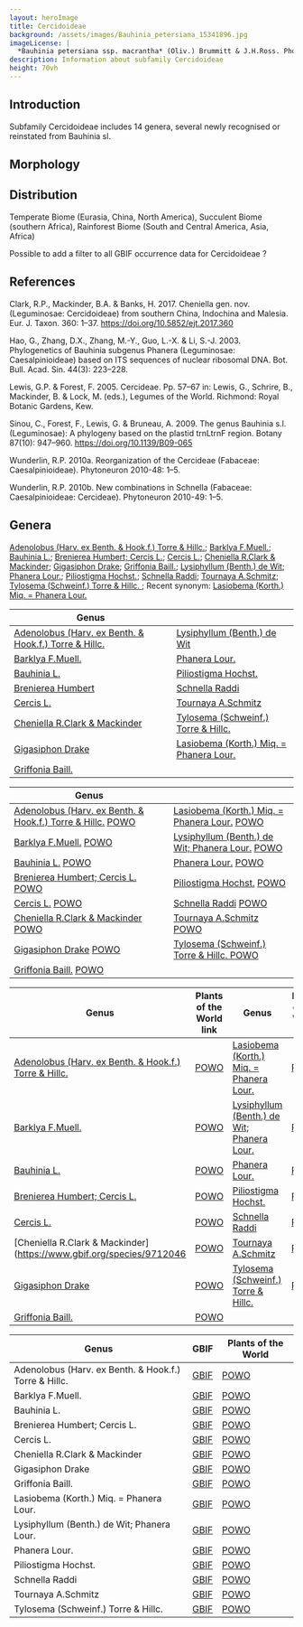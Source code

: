 ```yaml
---
layout: heroImage
title: Cercidoideae
background: /assets/images/Bauhinia_petersiana_15341896.jpg
imageLicense: |
  *Bauhinia petersiana ssp. macrantha* (Oliv.) Brummitt & J.H.Ross. Photo by Ryan van Huyssteen via [iNaturalist](https://www.gbif.org/occurrence/1838329045)
description: Information about subfamily Cercidoideae 
height: 70vh
---
```


## Introduction
Subfamily Cercidoideae includes 14 genera, several newly recognised or reinstated from Bauhinia sl. 

## Morphology

## Distribution
Temperate Biome (Eurasia, China, North America), Succulent Biome (southern Africa), Rainforest Biome (South and Central America, Asia, Africa)

Possible to add a filter to all GBIF occurrence data for Cercidoideae ?

## References
Clark, R.P., Mackinder, B.A. & Banks, H. 2017. Cheniella gen. nov. (Leguminosae: Cercidoideae) from southern China, Indochina and Malesia. Eur. J. Taxon. 360: 1–37. https://doi.org/10.5852/ejt.2017.360

Hao, G., Zhang, D.X., Zhang, M.-Y., Guo, L.-X. & Li, S.-J. 2003. Phylogenetics of Bauhinia subgenus Phanera (Leguminosae: Caesalpinioideae) based on ITS sequences of nuclear ribosomal DNA. Bot. Bull. Acad. Sin. 44(3): 223–228.

Lewis, G.P. & Forest, F. 2005. Cercideae. Pp. 57–67 in: Lewis, G., Schrire, B., Mackinder, B. & Lock, M. (eds.), Legumes of the World. Richmond: Royal Botanic Gardens, Kew.

Sinou, C., Forest, F., Lewis, G. & Bruneau, A. 2009. The genus Bauhinia s.l. (Leguminosae): A phylogeny based on the plastid trnLtrnF region. Botany 87(10): 947–960. https://doi.org/10.1139/B09-065

Wunderlin, R.P. 2010a. Reorganization of the Cercideae (Fabaceae: Caesalpinioideae). Phytoneuron 2010-48: 1–5.

Wunderlin, R.P. 2010b. New combinations in Schnella (Fabaceae: Caesalpinioideae: Cercideae). Phytoneuron 2010-49: 1–5.

## Genera

[Adenolobus (Harv. ex Benth. & Hook.f.) Torre & Hillc.](https://www.gbif.org/species/2956199); [Barklya F.Muell.](https://www.gbif.org/species/2955817); [Bauhinia L.](https://www.gbif.org/species/2952935); [Brenierea Humbert; Cercis L.](https://www.gbif.org/species/2977380); [Cercis L.](https://www.gbif.org/species/2955919); [Cheniella R.Clark & Mackinder](https://www.gbif.org/species/9712046); [Gigasiphon Drake](https://www.gbif.org/species/8059232); [Griffonia Baill.](https://www.gbif.org/species/2945470); [Lysiphyllum (Benth.) de Wit](https://www.gbif.org/species/9105569); [Phanera Lour.](https://www.gbif.org/species/7278390); [Piliostigma Hochst.](https://www.gbif.org/species/2947989); [Schnella Raddi](https://www.gbif.org/species/7278569); [Tournaya A.Schmitz](https://www.gbif.org/species/7301486); [Tylosema (Schweinf.) Torre & Hillc. ](https://www.gbif.org/species/9010267); Recent synonym: [Lasiobema (Korth.) Miq. = Phanera Lour.](https://www.gbif.org/species/7301321)
 
 
 |Genus                  |                         |
| --------------------- |------------------------------|
|[Adenolobus (Harv. ex Benth. & Hook.f.) Torre & Hillc.](https://www.gbif.org/species/2956199)|[Lysiphyllum (Benth.) de Wit](https://www.gbif.org/species/9105569)|
|[Barklya F.Muell.](https://www.gbif.org/species/2955817)             |[Phanera Lour.](https://www.gbif.org/species/7278390)                   |
|[Bauhinia L.](https://www.gbif.org/species/2952935)             |[Piliostigma Hochst.](https://www.gbif.org/species/2947989)                   |
|[Brenierea Humbert](https://www.gbif.org/species/2977380)          |[Schnella Raddi](https://www.gbif.org/species/7278569)                   | 
|[Cercis L.](https://www.gbif.org/species/2955919)           |[Tournaya A.Schmitz](https://www.gbif.org/species/7301486)                   |
|[Cheniella R.Clark & Mackinder](https://www.gbif.org/species/9712046)           |[Tylosema (Schweinf.) Torre & Hillc. ](https://www.gbif.org/species/9010267)    |
|[Gigasiphon Drake](https://www.gbif.org/species/8059232)            | [Lasiobema (Korth.) Miq. = Phanera Lour.](https://www.gbif.org/species/7301321)            |
|[Griffonia Baill.](https://www.gbif.org/species/2945470)            |                    


 |Genus                  |                         |
| --------------------- |------------------------------|
|	[Adenolobus (Harv. ex Benth. & Hook.f.) Torre & Hillc.](https://www.gbif.org/species/2956199) [POWO](http://www.plantsoftheworldonline.org/taxon/urn:lsid:ipni.org:names:21580-1)	|	[Lasiobema (Korth.) Miq. = Phanera Lour.](https://www.gbif.org/species/7301321) [POWO](http://www.plantsoftheworldonline.org/taxon/urn:lsid:ipni.org:names:22740-1)	|
|	[Barklya F.Muell.](https://www.gbif.org/species/2955817) [POWO](http://www.plantsoftheworldonline.org/taxon/urn:lsid:ipni.org:names:21784-1)	|	[Lysiphyllum (Benth.) de Wit; Phanera Lour.](https://www.gbif.org/species/9105569) [POWO](http://www.plantsoftheworldonline.org/taxon/urn:lsid:ipni.org:names:22849-1)	|
|	[Bauhinia L.](https://www.gbif.org/species/2952935) [POWO](http://www.plantsoftheworldonline.org/taxon/urn:lsid:ipni.org:names:327181-2)	|	[Phanera Lour.](https://www.gbif.org/species/7278390) [POWO](http://www.plantsoftheworldonline.org/taxon/urn:lsid:ipni.org:names:23206-1)	|
|	[Brenierea Humbert; Cercis L.](https://www.gbif.org/species/2977380) [POWO](http://www.plantsoftheworldonline.org/taxon/urn:lsid:ipni.org:names:21855-1)	|	[Piliostigma Hochst.](https://www.gbif.org/species/2947989) [POWO](http://www.plantsoftheworldonline.org/taxon/urn:lsid:ipni.org:names:329960-2)	|
|	[Cercis L.](https://www.gbif.org/species/2955919) [POWO](http://www.plantsoftheworldonline.org/taxon/urn:lsid:ipni.org:names:30001619-2)	|	[Schnella Raddi](https://www.gbif.org/species/7278569) [POWO](http://www.plantsoftheworldonline.org/taxon/urn:lsid:ipni.org:names:30003119-2)	|
|	[Cheniella R.Clark & Mackinder](https://www.gbif.org/species/9712046) [POWO](http://www.plantsoftheworldonline.org/taxon/urn:lsid:ipni.org:names:77165904-1)	|	[Tournaya A.Schmitz](https://www.gbif.org/species/7301486) [POWO](http://www.plantsoftheworldonline.org/taxon/urn:lsid:ipni.org:names:23709-1)	|
|	[Gigasiphon Drake](https://www.gbif.org/species/8059232) [POWO](http://www.plantsoftheworldonline.org/taxon/urn:lsid:ipni.org:names:22484-1)	|	[Tylosema (Schweinf.) Torre & Hillc. ](https://www.gbif.org/species/9010267) [POWO](http://www.plantsoftheworldonline.org/taxon/urn:lsid:ipni.org:names:23743-1)	|
|	[Griffonia Baill.](https://www.gbif.org/species/2945470) [POWO](http://www.plantsoftheworldonline.org/taxon/urn:lsid:ipni.org:names:22523-1)	|		

|Genus                 |Plants of the World link  |Genus                 |Plants of the World link|                    
| --------------------- |-------------------------|--------------------- |-------------------------|
|	[Adenolobus (Harv. ex Benth. & Hook.f.) Torre & Hillc.](https://www.gbif.org/species/2956199)|	[POWO](http://www.plantsoftheworldonline.org/taxon/urn:lsid:ipni.org:names:21580-1)	|	[Lasiobema (Korth.) Miq. = Phanera Lour.](https://www.gbif.org/species/7301321)	|	[POWO](http://www.plantsoftheworldonline.org/taxon/urn:lsid:ipni.org:names:22740-1)	|
|	[Barklya F.Muell.](https://www.gbif.org/species/2955817)	|[POWO](http://www.plantsoftheworldonline.org/taxon/urn:lsid:ipni.org:names:21784-1)	|	[Lysiphyllum (Benth.) de Wit; Phanera Lour.](https://www.gbif.org/species/9105569)	|	[POWO](http://www.plantsoftheworldonline.org/taxon/urn:lsid:ipni.org:names:22849-1)	|
|	[Bauhinia L.](https://www.gbif.org/species/2952935)|	[POWO](http://www.plantsoftheworldonline.org/taxon/urn:lsid:ipni.org:names:327181-2)	|	[Phanera Lour.](https://www.gbif.org/species/7278390)	|	[POWO](http://www.plantsoftheworldonline.org/taxon/urn:lsid:ipni.org:names:23206-1)	|
|	[Brenierea Humbert; Cercis L.](https://www.gbif.org/species/2977380)	|[POWO](http://www.plantsoftheworldonline.org/taxon/urn:lsid:ipni.org:names:21855-1)	|	[Piliostigma Hochst.](https://www.gbif.org/species/2947989)	|	[POWO](http://www.plantsoftheworldonline.org/taxon/urn:lsid:ipni.org:names:329960-2)	|
|	[Cercis L.](https://www.gbif.org/species/2955919)|	[POWO](http://www.plantsoftheworldonline.org/taxon/urn:lsid:ipni.org:names:30001619-2)	|	[Schnella Raddi](https://www.gbif.org/species/7278569)	|	[POWO](http://www.plantsoftheworldonline.org/taxon/urn:lsid:ipni.org:names:30003119-2)	|
|	[Cheniella R.Clark & Mackinder](https://www.gbif.org/species/9712046 |	[POWO](http://www.plantsoftheworldonline.org/taxon/urn:lsid:ipni.org:names:77165904-1)	|	[Tournaya A.Schmitz](https://www.gbif.org/species/7301486)	|	[POWO](http://www.plantsoftheworldonline.org/taxon/urn:lsid:ipni.org:names:23709-1)	|
|	[Gigasiphon Drake](https://www.gbif.org/species/8059232)|	[POWO](http://www.plantsoftheworldonline.org/taxon/urn:lsid:ipni.org:names:22484-1)	|	[Tylosema (Schweinf.) Torre & Hillc. ](https://www.gbif.org/species/9010267)	|	[POWO](http://www.plantsoftheworldonline.org/taxon/urn:lsid:ipni.org:names:23743-1)	|
|	[Griffonia Baill.](https://www.gbif.org/species/2945470)|	[POWO](http://www.plantsoftheworldonline.org/taxon/urn:lsid:ipni.org:names:22523-1)	|










 |Genus                  |     GBIF                     | Plants of the World   |
| --------------------- |------------------------------|-----------------------|
|	Adenolobus (Harv. ex Benth. & Hook.f.) Torre & Hillc.	|	[GBIF](https://www.gbif.org/species/2956199)	|	[POWO](http://www.plantsoftheworldonline.org/taxon/urn:lsid:ipni.org:names:21580-1)	|
|	Barklya F.Muell.	|	[GBIF](https://www.gbif.org/species/2955817)	|	[POWO](http://www.plantsoftheworldonline.org/taxon/urn:lsid:ipni.org:names:21784-1)	|
|	Bauhinia L.	|	[GBIF](https://www.gbif.org/species/2952935)	|	[POWO](http://www.plantsoftheworldonline.org/taxon/urn:lsid:ipni.org:names:327181-2)	|
|	Brenierea Humbert; Cercis L.	|	[GBIF](https://www.gbif.org/species/2977380)	|	[POWO](http://www.plantsoftheworldonline.org/taxon/urn:lsid:ipni.org:names:21855-1)	|
|	Cercis L.	|	[GBIF](https://www.gbif.org/species/2955919)	|	[POWO](http://www.plantsoftheworldonline.org/taxon/urn:lsid:ipni.org:names:30001619-2)	|
|	Cheniella R.Clark & Mackinder	|	[GBIF](https://www.gbif.org/species/9712046)	|	[POWO](http://www.plantsoftheworldonline.org/taxon/urn:lsid:ipni.org:names:77165904-1)	|
|	Gigasiphon Drake	|	[GBIF](https://www.gbif.org/species/8059232)	|	[POWO](http://www.plantsoftheworldonline.org/taxon/urn:lsid:ipni.org:names:22484-1)	|
|	Griffonia Baill.	|	[GBIF](https://www.gbif.org/species/2945470)	|	[POWO](http://www.plantsoftheworldonline.org/taxon/urn:lsid:ipni.org:names:22523-1)	|
|	Lasiobema (Korth.) Miq. = Phanera Lour.	|	[GBIF](https://www.gbif.org/species/7301321)	|	[POWO](http://www.plantsoftheworldonline.org/taxon/urn:lsid:ipni.org:names:22740-1)	|
|	Lysiphyllum (Benth.) de Wit; Phanera Lour.	|	[GBIF](https://www.gbif.org/species/9105569)	|	[POWO](http://www.plantsoftheworldonline.org/taxon/urn:lsid:ipni.org:names:22849-1)	|
|	Phanera Lour.	|	[GBIF](https://www.gbif.org/species/7278390)	|	[POWO](http://www.plantsoftheworldonline.org/taxon/urn:lsid:ipni.org:names:23206-1)	|
|	Piliostigma Hochst.	|	[GBIF](https://www.gbif.org/species/2947989)	|	[POWO](http://www.plantsoftheworldonline.org/taxon/urn:lsid:ipni.org:names:329960-2)	|
|	Schnella Raddi	|	[GBIF](https://www.gbif.org/species/7278569)	|	[POWO](http://www.plantsoftheworldonline.org/taxon/urn:lsid:ipni.org:names:30003119-2)	|
|	Tournaya A.Schmitz	|	[GBIF](https://www.gbif.org/species/7301486)	|	[POWO](http://www.plantsoftheworldonline.org/taxon/urn:lsid:ipni.org:names:23709-1)	|
|	Tylosema (Schweinf.) Torre & Hillc. 	|	[GBIF](https://www.gbif.org/species/9010267)	|	[POWO](http://www.plantsoftheworldonline.org/taxon/urn:lsid:ipni.org:names:23743-1)	|
